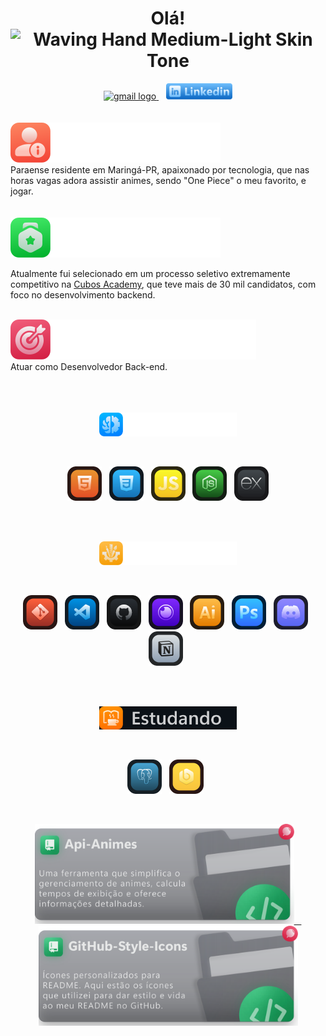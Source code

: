  
<h1 align="center">Olá!<img src="https://raw.githubusercontent.com/Tarikul-Islam-Anik/Animated-Fluent-Emojis/master/Emojis/Hand%20gestures/Waving%20Hand%20Medium-Light%20Skin%20Tone.png" alt="Waving Hand Medium-Light Skin Tone" width="40" height="40" /></h1>

<div align="center"> 
  <a href="mailto:cleberSanches59@gmail.com" target="_blank">
    <img src="https://github.com/Cleber-Sanches/icons-github/blob/main/email.svg" height="26" alt="gmail logo"  />
  </a> &nbsp;&nbsp;
   <a href="https://www.linkedin.com/in/cleber-sanches-024414230/" target="_blank">
    <img src="https://github.com/Cleber-Sanches/GitHub-Style-Icons/blob/main/linkedin.svg" height="26" alt="linkedin logo"/>
  </a>
</div>
</br>
</br>
<!--sobre-->
<div>
<img src="https://github.com/Cleber-Sanches/Cleber-Sanches/blob/main/sobre.svg"></br>
Paraense residente em Maringá-PR, apaixonado por tecnologia, que nas horas vagas adora assistir animes, sendo "One Piece" o meu favorito, e jogar.
 </div>
</br>
</br>
<!--conquista-->
<div> 
 <img src="https://github.com/Cleber-Sanches/Cleber-Sanches/blob/main/conquista.svg"></br>
 <p>Atualmente fui selecionado em um processo seletivo extremamente competitivo na <a href="https://cubos.academy/" target="_blank">Cubos Academy</a>, que teve mais de 30 mil candidatos, com foco no desenvolvimento backend.</p>
</div>
</br>
<!-- Objetivo -->
<div>
 <img src="https://github.com/Cleber-Sanches/Cleber-Sanches/blob/main/objetivo.svg"></br>
 Atuar como Desenvolvedor Back-end.
</div>
 
              
</br>
</br>
</br>
<!-- tecnologias -->
<p align="center">
 <img src="https://github.com/Cleber-Sanches/Cleber-Sanches/blob/main/tecnologias-3.svg" style="width: 220px">
</p>
</br>
<p align="center">
   <img src="https://github.com/Cleber-Sanches/GitHub-Style-Icons/blob/main/icons-dark/icones-color-dark/html.svg" style="width: 55px;">&nbsp;&nbsp;
  <img src="https://github.com/Cleber-Sanches/GitHub-Style-Icons/blob/main/icons-dark/icones-color-dark/css.svg" style="width: 55px;">&nbsp;&nbsp;
 <img src="https://github.com/Cleber-Sanches/GitHub-Style-Icons/blob/main/icons-dark/icones-color-dark/javascript.svg" style="width: 55px;">&nbsp;&nbsp;
<img src="https://github.com/Cleber-Sanches/GitHub-Style-Icons/blob/main/icons-dark/icones-color-dark/nodejs.svg" style="width: 55px;">&nbsp;&nbsp;
 <img src="https://github.com/Cleber-Sanches/GitHub-Style-Icons/blob/main/icons-dark/icones-color-dark/expressjs.svg" style="width: 55px;">
</p>
</br>
</br>
<!-- ferramentas -->
<p align="center">
 <img src="https://github.com/Cleber-Sanches/Cleber-Sanches/blob/main/ferramentas-2.svg" style="width: 220px">
</p>
</br>
<p align="center">
  <img src="https://github.com/Cleber-Sanches/GitHub-Style-Icons/blob/main/icons-dark/icones-color-dark/git.svg" style="width: 55px; ">&nbsp;&nbsp;
  <img src="https://github.com/Cleber-Sanches/GitHub-Style-Icons/blob/main/icons-dark/icones-color-dark/vscode.svg" style="width: 55px; ">&nbsp;&nbsp;
  <img src="https://github.com/Cleber-Sanches/GitHub-Style-Icons/blob/main/icons-dark/icones-color-dark/github.svg" style="width: 55px; ">&nbsp;&nbsp;
  <img src="https://github.com/Cleber-Sanches/GitHub-Style-Icons/blob/main/icons-dark/icones-color-dark/insomnia.svg" style="width: 55px; ">&nbsp;&nbsp;
  <img src="https://github.com/Cleber-Sanches/GitHub-Style-Icons/blob/main/icons-dark/icones-color-dark/ai.svg" style="width: 55px; ">&nbsp;&nbsp;
  <img src="https://github.com/Cleber-Sanches/GitHub-Style-Icons/blob/main/icons-dark/icones-color-dark/ps.svg" style="width: 55px; ">&nbsp;&nbsp;
  <img src="https://github.com/Cleber-Sanches/GitHub-Style-Icons/blob/main/icons-dark/icones-color-dark/discord.svg" style="width: 55px; ">&nbsp;&nbsp;
  <img src="https://github.com/Cleber-Sanches/GitHub-Style-Icons/blob/main/icons-dark/icones-color-dark/notion.svg" style="width: 55px; ">&nbsp;&nbsp;
</p>
</br>
</br>
<!-- estudando atualmente -->
<p align="center">
 <img src="https://github.com/Cleber-Sanches/Cleber-Sanches/blob/main/estudando.svg" style="width: 220px">
</p>
</br>
<p align="center">
  <img src="https://github.com/Cleber-Sanches/GitHub-Style-Icons/blob/main/icons-dark/icones-color-dark/postgresql.svg" style="width: 55px; ">&nbsp;&nbsp;
  <img src="https://github.com/Cleber-Sanches/GitHub-Style-Icons/blob/main/icons-dark/icones-color-dark/beekeeper.svg" style="width: 55px; ">&nbsp;&nbsp;
</p>
</br>
<!-- cards repositorios -->
<p align="center">
 <a href="https://github.com/Cleber-Sanches/Api-Animes"><img src="https://github.com/Cleber-Sanches/Cleber-Sanches/blob/main/card-Api-animes.svg" style="width: 415px;">&nbsp;&nbsp;&nbsp;
 </a>
 <a href="https://github.com/Cleber-Sanches/GitHub-Style-Icons"><img src="https://github.com/Cleber-Sanches/Cleber-Sanches/blob/main/card-GitHub-Style-Icons.svg" style="width: 415px;">
 </a>
</p>

